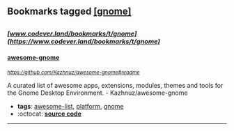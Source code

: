 ## Bookmarks tagged [[gnome]](https://www.codever.land/search?q=[gnome])

_<sup><sup>[www.codever.land/bookmarks/t/gnome](https://www.codever.land/bookmarks/t/gnome)</sup></sup>_
---
#### [awesome-gnome](https://github.com/Kazhnuz/awesome-gnome#readme)
_<sup>https://github.com/Kazhnuz/awesome-gnome#readme</sup>_

A curated list of awesome apps, extensions, modules, themes and tools for the Gnome Desktop Environment. - Kazhnuz/awesome-gnome
* **tags**: [awesome-list](../tagged/awesome-list.md), [platform](../tagged/platform.md), [gnome](../tagged/gnome.md)
* :octocat: **[source code](https://github.com/Kazhnuz/awesome-gnome#readme)**
---
